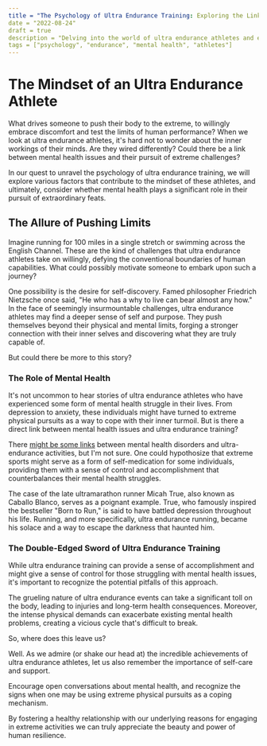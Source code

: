 ```yaml
---
title = "The Psychology of Ultra Endurance Training: Exploring the Link Between Mental Health and Extreme Athletes"
date = "2022-08-24"
draft = true
description = "Delving into the world of ultra endurance athletes and examining the relationship between mental health and pushing the limits of human performance."
tags = ["psychology", "endurance", "mental health", "athletes"]
---
```


# The Mindset of an Ultra Endurance Athlete

What drives someone to push their body to the extreme, to willingly embrace discomfort and test the limits of human performance? When we look at ultra endurance athletes, it's hard not to wonder about the inner workings of their minds. Are they wired differently? Could there be a link between mental health issues and their pursuit of extreme challenges?

In our quest to unravel the psychology of ultra endurance training, we will explore various factors that contribute to the mindset of these athletes, and ultimately, consider whether mental health plays a significant role in their pursuit of extraordinary feats.

## The Allure of Pushing Limits

Imagine running for 100 miles in a single stretch or swimming across the English Channel. These are the kind of challenges that ultra endurance athletes take on willingly, defying the conventional boundaries of human capabilities. What could possibly motivate someone to embark upon such a journey?

One possibility is the desire for self-discovery. Famed philosopher Friedrich Nietzsche once said, "He who has a why to live can bear almost any how." In the face of seemingly insurmountable challenges, ultra endurance athletes may find a deeper sense of self and purpose. They push themselves beyond their physical and mental limits, forging a stronger connection with their inner selves and discovering what they are truly capable of.

But could there be more to this story? 

### The Role of Mental Health

It's not uncommon to hear stories of ultra endurance athletes who have experienced some form of mental health struggle in their lives. From depression to anxiety, these individuals might have turned to extreme physical pursuits as a way to cope with their inner turmoil. But is there a direct link between mental health issues and ultra endurance training?

There [might be some links](https://www.mdpi.com/2075-4663/11/3/5) between mental health disorders and ultra-endurance activities, but I'm not sure. One could hypothosize that extreme sports might serve as a form of self-medication for some individuals, providing them with a sense of control and accomplishment that counterbalances their mental health struggles.

The case of the late ultramarathon runner Micah True, also known as Caballo Blanco, serves as a poignant example. True, who famously inspired the bestseller "Born to Run," is said to have battled depression throughout his life. Running, and more specifically, ultra endurance running, became his solace and a way to escape the darkness that haunted him.

### The Double-Edged Sword of Ultra Endurance Training

While ultra endurance training can provide a sense of accomplishment and might give a sense of control for those struggling with mental health issues, it's important to recognize the potential pitfalls of this approach. 

The grueling nature of ultra endurance events can take a significant toll on the body, leading to injuries and long-term health consequences. Moreover, the intense physical demands can exacerbate existing mental health problems, creating a vicious cycle that's difficult to break.

So, where does this leave us?

Well. As we admire (or shake our head at) the incredible achievements of ultra endurance athletes, let us also remember the importance of self-care and support. 

Encourage open conversations about mental health, and recognize the signs when one may be using extreme physical pursuits as a coping mechanism. 

By fostering a healthy relationship with our underlying reasons for engaging in extreme activities we can truly appreciate the beauty and power of human resilience.
